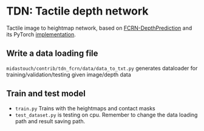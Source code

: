 # TDN: Tactile depth network
Tactile image to heightmap network, based on [FCRN-DepthPrediction](https://github.com/iro-cp/FCRN-DepthPrediction) and its PyTorch [implementation](https://github.com/XPFly1989/FCRN). 

## Write a data loading file
`midastouch/contrib/tdn_fcrn/data/data_to_txt.py` generates dataloader for training/validation/testing given image/depth data

## Train and test model
- `train.py` Trains with the heightmaps and contact masks 
- `test_dataset.py` is testing on cpu. Remember to change the data loading path and result saving path.
